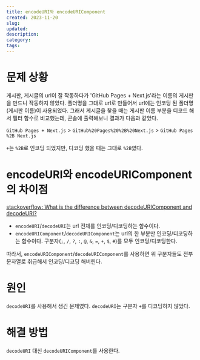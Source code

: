 ```yaml
---
title: encodeURI와 encodeURIComponent
created: 2023-11-20
slug:
updated:
description:
category:
tags:
---
```


# 문제 상황

게시판, 게시글의 url이 잘 작동하다가 'GitHub Pages + Next.js'라는 이름의 게시판을 만드니 작동하지 않았다. 폴더명을 그대로 url로 만들어서 url에는 인코딩 된 폴더명(게시판 이름)이 사용되었다. 그래서 게시글을 찾을 때는 게시판 이름 부분을 디코드 해서 필터 함수로 비교했는데, 콘솔에 출력해보니 결과가 다음과 같았다.

`GitHub Pages + Next.js` > `GitHub%20Pages%20%2B%20Next.js` > `GitHub Pages %2B Next.js`

`+`는 `%2B`로 인코딩 되었지만, 디코딩 했을 때는 그대로 `%2B`였다.

# encodeURI와 encodeURIComponent의 차이점

[stackoverflow: What is the difference between decodeURIComponent and decodeURI?][1]

- `encodeURI`/`decodeURI`는 url 전체를 인코딩/디코딩하는 함수이다.
- `encodeURIComponent`/`decodeURIComponent`는 url의 한 부분만 인코딩/디코딩하는 함수이다. 구분자(`;`, `/`, `?`, `:`, `@`, `&`, `=`, `+`, `$`, `#`)를 모두 인코딩/디코딩한다.

따라서, `encodeURIComponent`/`decodeURIComponent`를 사용하면 위 구분자들도 전부 문자열로 취급해서 인코딩/디코딩 해버린다.

# 원인

`decodeURI`를 사용해서 생긴 문제였다. `decodeURI`는 구분자 `+`를 디코딩하지 않았다.

# 해결 방법

`decodeURI` 대신 `decodeURIComponent`를 사용한다.

[1]: https://stackoverflow.com/questions/747641/what-is-the-difference-between-decodeuricomponent-and-decodeuri
